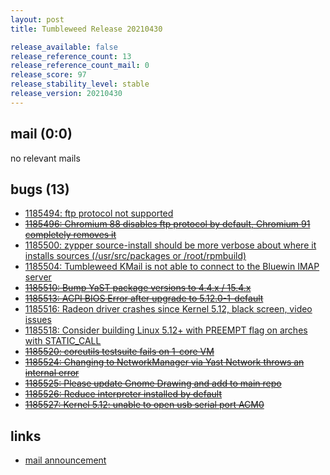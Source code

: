 ```yaml
---
layout: post
title: Tumbleweed Release 20210430

release_available: false
release_reference_count: 13
release_reference_count_mail: 0
release_score: 97
release_stability_level: stable
release_version: 20210430
---
```


## mail (0:0)

no relevant mails

## bugs (13)

<!--more-->

- [1185494: ftp protocol not supported](https://bugzilla.opensuse.org/show_bug.cgi?id=1185494)
- ~~[1185496: Chromium 88 disables ftp protocol by default, Chromium 91 completely removes it](https://bugzilla.opensuse.org/show_bug.cgi?id=1185496)~~
- [1185500: zypper source-install should be more verbose about where it installs sources (/usr/src/packages or /root/rpmbuild)](https://bugzilla.opensuse.org/show_bug.cgi?id=1185500)
- [1185504: Tumbleweed KMail is not able to connect to the Bluewin IMAP server](https://bugzilla.opensuse.org/show_bug.cgi?id=1185504)
- ~~[1185510: Bump YaST package versions to 4.4.x / 15.4.x](https://bugzilla.opensuse.org/show_bug.cgi?id=1185510)~~
- ~~[1185513: ACPI BIOS Error after upgrade to 5.12.0-1-default](https://bugzilla.opensuse.org/show_bug.cgi?id=1185513)~~
- [1185516: Radeon driver crashes since Kernel 5.12, black screen, video issues](https://bugzilla.opensuse.org/show_bug.cgi?id=1185516)
- [1185518: Consider building Linux 5.12+ with PREEMPT flag on arches with STATIC_CALL](https://bugzilla.opensuse.org/show_bug.cgi?id=1185518)
- ~~[1185520: coreutils testsuite fails on 1-core VM](https://bugzilla.opensuse.org/show_bug.cgi?id=1185520)~~
- ~~[1185524: Changing to NetworkManager via Yast Network throws an internal error](https://bugzilla.opensuse.org/show_bug.cgi?id=1185524)~~
- ~~[1185525: Please update Gnome Drawing and add to main repo](https://bugzilla.opensuse.org/show_bug.cgi?id=1185525)~~
- ~~[1185526: Reduce interpreter installed by default](https://bugzilla.opensuse.org/show_bug.cgi?id=1185526)~~
- ~~[1185527: Kernel 5.12: unable to open usb serial port ACM0](https://bugzilla.opensuse.org/show_bug.cgi?id=1185527)~~



## links

- [mail announcement](https://lists.opensuse.org/archives/list/factory@lists.opensuse.org/thread/W4LIYMQWWSGVXLZKHJ5DK6P7TLXNX77T)
